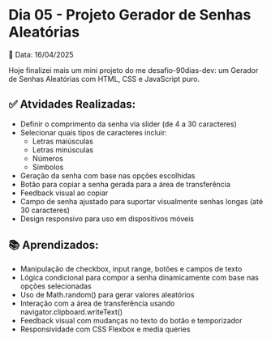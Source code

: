 # Dia 05 - Projeto Gerador de Senhas Aleatórias

📅 Data: 16/04/2025

Hoje finalizei mais um mini projeto do me desafio-90dias-dev: um Gerador de Senhas Aleatórias com HTML, CSS e JavaScript puro.

## ✅ Atvidades Realizadas:

- Definir o comprimento da senha via slider (de 4 a 30 caracteres)
- Selecionar quais tipos de caracteres incluir:
    - Letras maiúsculas
    - Letras minúsculas
    - Números
    - Símbolos
- Geração da senha com base nas opções escolhidas
- Botão para copiar a senha gerada para a área de transferência
- Feedback visual ao copiar
- Campo de senha ajustado para suportar visualmente senhas longas (até 30 caracteres)
- Design responsivo para uso em dispositivos móveis

## 📚 Aprendizados:

- Manipulação de checkbox, input range, botões e campos de texto
- Lógica condicional para compor a senha dinamicamente com base nas opções selecionadas
- Uso de Math.random() para gerar valores aleatórios
- Interação com a área de transferência usando navigator.clipboard.writeText()
- Feedback visual com mudanças no texto do botão e temporizador
- Responsividade com CSS Flexbox e media queries